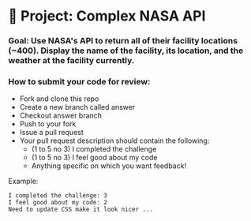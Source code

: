 # 🚀 Project: Complex NASA API

### Goal: Use NASA's API to return all of their facility locations (~400). Display the name of the facility, its location, and the weather at the facility currently. 

### How to submit your code for review:

- Fork and clone this repo
- Create a new branch called answer
- Checkout answer branch
- Push to your fork
- Issue a pull request
- Your pull request description should contain the following:
  - (1 to 5 no 3) I completed the challenge
  - (1 to 5 no 3) I feel good about my code
  - Anything specific on which you want feedback!

Example:
```
I completed the challenge: 3
I feel good about my code: 2
Need to update CSS make it look nicer ...
```
